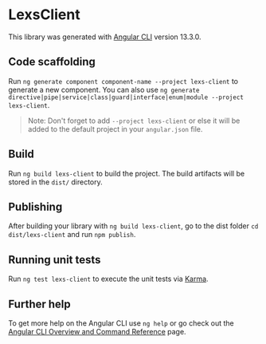 # LexsClient

This library was generated with [Angular CLI](https://github.com/angular/angular-cli) version 13.3.0.

## Code scaffolding

Run `ng generate component component-name --project lexs-client` to generate a new component. You can also use `ng generate directive|pipe|service|class|guard|interface|enum|module --project lexs-client`.
> Note: Don't forget to add `--project lexs-client` or else it will be added to the default project in your `angular.json` file. 

## Build

Run `ng build lexs-client` to build the project. The build artifacts will be stored in the `dist/` directory.

## Publishing

After building your library with `ng build lexs-client`, go to the dist folder `cd dist/lexs-client` and run `npm publish`.

## Running unit tests

Run `ng test lexs-client` to execute the unit tests via [Karma](https://karma-runner.github.io).

## Further help

To get more help on the Angular CLI use `ng help` or go check out the [Angular CLI Overview and Command Reference](https://angular.io/cli) page.
